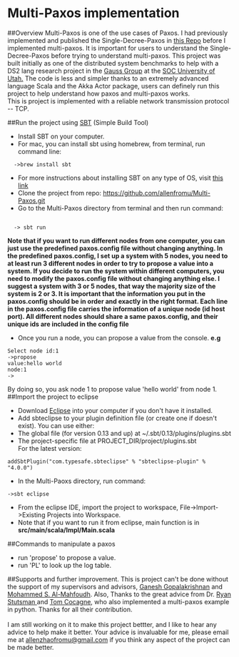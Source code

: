# Multi-Paxos implementation
##Overview
Multi-Paxos is one of the use cases of Paxos. I had previously implemented and published the Single-Decree-Paxos in <a href="https://github.com/allenfromu/Single-Decree-Paxos" target="_blank">this Repo</a> before I implemented multi-paxos. It is important for users to understand the Single-Decree-Paxos before trying to understand multi-paxos. This project was built initially as one of the distributed system benchmarks to help with a DS2 lang research project in the <a href="http://formalverification.cs.utah.edu" target="_blank">Gauss Group</a> at the <a href="http://www.cs.utah.edu" target="_blank">SOC University of Utah.</a> The code is less and simpler thanks to an extremely advanced language Scala and the Akka Actor package, users can definely run this project to help understand how paxos and multi-paxos works.
<br>
This is project is implemented with a reliable network transmission protocol -- TCP.

##Run the project using <a href="http://www.scala-sbt.org" target="_blank">SBT</a> (Simple Build Tool)
 * Install SBT on your computer.
  * For mac, you can install sbt using homebrew, from terminal, run command line: 
   ```
     ->brew install sbt
   ```
  * For more instructions about installing SBT on any type of OS, visit <a href="http://www.scala-sbt.org/release/tutorial/Setup.html" target="_blank">this link</a>
 * Clone the project from repo: https://github.com/allenfromu/Multi-Paxos.git
 * Go to the Multi-Paxos directory from terminal and then run command: 
 ``` 
 
   -> sbt run
 ```
**Note that if you want to run different nodes from one computer, you can just use the predefined paxos.config file without changing anything. In the predefined paxos.config, I set up a system with 5 nodes, you need to at least run 3 different nodes in order to try to propose a value into a system. If you decide to run the system within different computers, you need to modify the paxos.config file without changing anything else. I suggest a system with 3 or 5 nodes, that way the majority size of the system is 2 or 3. It is important that the information you put in the paxos.config should be in order and exactly in the right format. Each line in the paxos.config file carries the information of a unique node (id host port). All different nodes should share a same paxos.config, and their unique ids are included in the config file**
 * Once you run a node, you can propose a value from the console.
**e.g**
```
Select node id:1
->propose
value:hello world
node:1
->
```
By doing so, you ask node 1 to propose value 'hello world' from node 1.
##Import the project to eclipse
 * Download <a href="http://www.eclipse.org" target="_blank">Eclipse</a> into your computer if you don't have it installed.
 * Add sbteclipse to your plugin definition file (or create one if doesn't exist). You can use either:
  * The global file (for version 0.13 and up) at ~/.sbt/0.13/plugins/plugins.sbt
  * The project-specific file at PROJECT_DIR/project/plugins.sbt
<br>For the latest version:
```
addSbtPlugin("com.typesafe.sbteclipse" % "sbteclipse-plugin" % "4.0.0")

```
 * In the Multi-Paoxs directory, run command:

```
->sbt eclipse
```
 * From the eclipse IDE, import the project to workspace, File->Import->Existing Projects into Workspace.
 * Note that if you want to run it from eclipse, main function is in **src/main/scala/Impl/Main.scala**
 
##Commands to manipulate a paxos
 * run 'propose' to propose a value.
 * run 'PL' to look up the log table.
 
##Supports and further improvement.
This is project can't be done without the support of my supervisors and advisors, <a href="http://www.cs.utah.edu/~ganesh/" target="_blank">Ganesh Gopalakrishnan</a> and <a href="https://sites.google.com/site/mohammedmahfoudh/home" target="_blank">Mohammed S. Al-Mahfoudh</a>. 
Also, Thanks to the great advice from Dr. <a href="http://rstutsman.github.io">Ryan Stutsman </a> and <a href="https://github.com/cocagne">Tom Cocagne</a>, who also implemented a multi-paxos example in python. Thanks for all their contribution.
<br><br>I am still working on it to make this project bettter, and I like to hear any advice to help make it better. Your advice is invaluable for me, please email me at allenzhaofromu@gmail.com if you think any aspect of the project can be made better.












